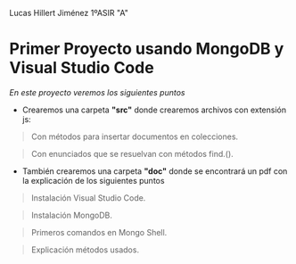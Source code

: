 Lucas Hillert Jiménez 1ºASIR "A"
# **Primer Proyecto usando MongoDB y Visual Studio Code**
*En este proyecto veremos los siguientes puntos*
* Crearemos una carpeta **"src"** donde crearemos archivos con extensión js:
>Con métodos para insertar documentos en colecciones.

>Con enunciados que se resuelvan con métodos find.().
* También crearemos una carpeta **"doc"** donde se encontrará un pdf con la explicación de los siguientes puntos
>Instalación Visual Studio Code.

>Instalación MongoDB.

>Primeros comandos en Mongo Shell.

>Explicación métodos usados.
